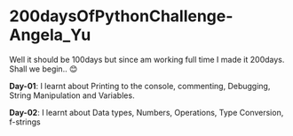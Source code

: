 # 200daysOfPythonChallenge-Angela_Yu
Well it should be 100days but since am working full time I made it 200days. Shall we begin.. 😊

**Day-01**: I learnt about Printing to the console, commenting, Debugging, String Manipulation and Variables.


**Day-02**: I learnt about Data types, Numbers, Operations, Type Conversion, f-strings